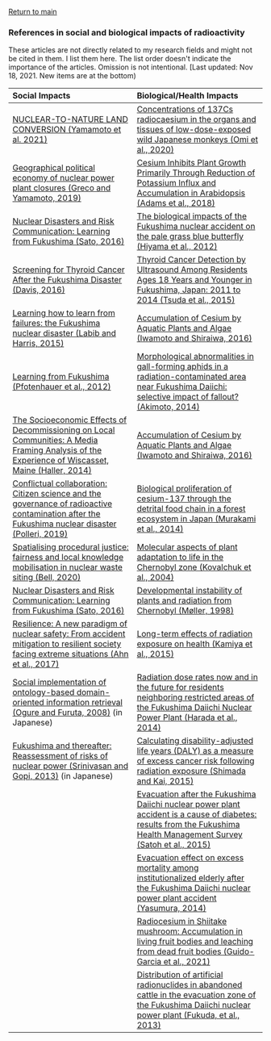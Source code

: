 <a href="https://misayasu.github.io/">Return to main</a><br/>

### References in social and biological impacts of radioactivity

These articles are not directly related to my research fields and might not be cited in them. I list them here. The list order doesn't indicate the importance of the articles. Omission is not intentional. [Last updated: Nov 18, 2021. New items are at the bottom)<br/>

| Social Impacts                            | Biological/Health Impacts                             |
| :---------------------------------------- | :--------------------------------------------- |
| <a href="https://www.tandfonline.com/doi/pdf/10.1080/00167428.2020.1799212?casa_token=TPgx5bkV46QAAAAA%3Ac3shZrq0ZrW4ZIw8km7HPOluGSO_pqBs4qhq-Ai7wTBnq38806Q3jhw_sY4E9zLFakMkLCutedEjo78&/" target="_blank">NUCLEAR-TO-NATURE LAND CONVERSION (Yamamoto et al. 2021)</a> | <a href="https://bmcresnotes.biomedcentral.com/track/pdf/10.1186/s13104-020-04972-z.pdf" target="_blank">Concentrations of 137Cs radiocaesium in the organs and tissues of low-dose-exposed wild Japanese monkeys (Omi et al., 2020)</a> | 
| <a href="https://www.sciencedirect.com/science/article/pii/S0016718519302593?casa_token=CvV8-fTrR08AAAAA:yjMNHeEpaO1iwfNicscB7-MhJykexoccpf4yzemPNS-81-g_rVZ00shCVpv_KZEO-Ci5dEp2g3Gz/" target="_blank">Geographical political economy of nuclear power plant closures (Greco and Yamamoto, 2019)</a> | <a href="https://academic.oup.com/pcp/article/60/1/63/5096781/" target="_blank">Cesium Inhibits Plant Growth Primarily Through Reduction of Potassium Influx and Accumulation in Arabidopsis (Adams et al., 2018)</a> |
| <a href="http://collections.unu.edu/eserv/UNU:5514/UNUIAS_PB5.pdf/" target="_blank"> Nuclear Disasters and Risk Communication: Learning from Fukushima (Sato, 2016)</a> | <a href="https://www.nature.com/articles/srep00570?words=Breivik?refresh" target="_blank">The biological impacts of the Fukushima nuclear accident on the pale grass blue butterfly (Hiyama et al., 2012)</a> |
| <a href="https://journals.lww.com/epidem/Fulltext/2016/05000/Commentary___Screening_for_Thyroid_Cancer_After.4.aspx?casa_token=jlYQwmYgME8AAAAA:LaKYdrkApSaoTcH9bKQO6NSWHZBVEiOLMSnESLSim8e2YG4fT2YrkqnjVSpZM-ipAUSHRU06r7qQkaMUnZmsYys" target="_blank">Screening for Thyroid Cancer After the Fukushima Disaster (Davis, 2016)</a> |<a href="https://www.ncbi.nlm.nih.gov/pmc/articles/PMC4820668/" target="_blank">Thyroid Cancer Detection by Ultrasound Among Residents Ages 18 Years and Younger in Fukushima, Japan: 2011 to 2014 (Tsuda et al., 2015)</a>|
| <a href="https://pure.port.ac.uk/ws/portalfiles/portal/1789549/LABIB_2014_cright_EFA_Learning_how_to_learn_from_failures.pdf/" target="_blank">Learning how to learn from failures: the Fukushima nuclear disaster (Labib and Harris, 2015)</a> | <a href="https://link.springer.com/chapter/10.1007/978-3-319-41525-3_10" target="_blank">Accumulation of Cesium by Aquatic Plants and Algae (Iwamoto and Shiraiwa, 2016)</a> |
| <a href="https://www.jstor.org/stable/pdf/43315673.pdf?casa_token=3mQ3I9otgCMAAAAA:sYvhaB5JpUseV6dugMGdI8KMTEbqS5necNgtuZ_UCvbzvd-FfvyCrDHKjSv1nTcNtvMLMBAgd9Lob_i-GVb_YZhGrYzQ3vr-fQnAecb1yZ-F3W4etqwv0Q/" target="_blank"> Learning from Fukushima (Pfotenhauer et al., 2012)</a> | <a href="https://onlinelibrary.wiley.com/doi/pdf/10.1002/ece3.949" target="_blank">Morphological abnormalities in gall-forming aphids in a radiation-contaminated area near Fukushima Daiichi: selective impact of fallout? (Akimoto, 2014)</a>|
| <a href="http://msaag.aag.org/wp-content/uploads/2015/06/6-Haller-MSG472014F.pdf" target="_blank">The Socioeconomic Effects of Decommissioning on Local Communities: A Media Framing Analysis of the Experience of Wiscasset, Maine (Haller, 2014)</a> | <a href="https://link.springer.com/chapter/10.1007/978-3-319-41525-3_10" target="_blank">Accumulation of Cesium by Aquatic Plants and Algae (Iwamoto and Shiraiwa, 2016)</a>|
| <a href="https://anthrosource.onlinelibrary.wiley.com/doi/pdf/10.1111/amet.12763?casa_token=fExHYQhP-EEAAAAA%3AB5oHNMppkopf277tRU4H7vjF9w0PUCI3zMi0KBfq_QtqeRzLGYXVAudrI6qrNQsSMmDuNqp8zoGVboI" target="_blank">Conflictual collaboration: Citizen science and the governance of radioactive contamination after the Fukushima nuclear disaster (Polleri, 2019)</a> |<a href="https://www.nature.com/articles/srep03599?origin=ppub" target="_blank">Biological proliferation of cesium-137 through the detrital food chain in a forest ecosystem in Japan (Murakami et al., 2014)</a>|
| <a href="https://www.tandfonline.com/doi/abs/10.1080/13549839.2020.1867841" target="_blank">Spatialising procedural justice: fairness and local knowledge mobilisation in nuclear waste siting (Bell, 2020)</a> |<a href="https://www.sciencedirect.com/science/article/abs/pii/S0027510700000294" target="_blank">Molecular aspects of plant adaptation to life in the Chernobyl zone (Kovalchuk et al., 2004)</a>|
| <a href="http://collections.unu.edu/eserv/UNU:5514/UNUIAS_PB5.pdf" target="_blank">Nuclear Disasters and Risk Communication: Learning from Fukushima (Sato, 2016)</a> |<a href="https://www.jstor.org/stable/pdf/3546765.pdf?casa_token=aqDTCIQI1XoAAAAA:O8u93EDL9WFohhZaVBmHQ33Neqt4NX42W3AK5JMhqwEs63kbD-HTVuI7Z996ocP_9PRjuS8kKgcGRvF-bLPuFfhPqN4o8ZPLuwbs-AXOQHPbWMUqbEU" target="_blank">Developmental instability of plants and radiation from Chernobyl (Møller, 1998)</a>|
| <a href="https://library.oapen.org/bitstream/handle/20.500.12657/27820/1002185.pdf?sequence=1" target="_blank">Resilience: A new paradigm of nuclear safety: From accident mitigation to resilient society facing extreme situations (Ahn et al., 2017)</a> | <a href="https://www.sciencedirect.com/science/article/pii/S0140673615611679?casa_token=RS7MAzH0QfYAAAAA:oIKBvyMujT5G2N5lcveZiSvrEZKgNbNw774dt_6LH11COaqH-KDmTCHDLpwKL1U81MqzIw8" target="_blank">Long-term effects of radiation exposure on health (Kamiya et al., 2015)</a>|
| <a href="https://www.jstage.jst.go.jp/article/sociotechnica/5/0/5_0_206/_article/-char/ja/" target="_blank">Social implementation of ontology-based domain-oriented information retrieval (Ogure and Furuta, 2008)</a> (in Japanese) | <a href="https://www.pnas.org/content/pnas/111/10/E914.full.pdf" target="_blank">Radiation dose rates now and in the future for residents neighboring restricted areas of the Fukushima Daiichi Nuclear Power Plant (Harada et al., 2014)</a>|
| <a href="https://www.sciencedirect.com/science/article/pii/S0301421512009172?casa_token=1KRI2vfRkX0AAAAA:eNVnQvo0n5sPs-MwX_vQbABC6h9jhkHr-tqh9CCyT48b5J3xK9bEE9_Y6L243QmCqAj5s9g" target="_blank">Fukushima and thereafter: Reassessment of risks of nuclear power (Srinivasan and Gopi, 2013)</a> (in Japanese) | <a href="https://iopscience.iop.org/article/10.1088/0952-4746/35/4/763/pdf?casa_token=BZNYd7I8NEcAAAAA:j967lk4T6krkoxzDeTpp1iCkscSl6PpdhvETxfnSUvBIaQIyCceOCH-xe9rH6joBCHskP2k" target="_blank">Calculating disability-adjusted life years (DALY) as a measure of excess cancer risk following radiation exposure (Shimada and Kai, 2015)</a>|
|  | <a href="https://downloads.hindawi.com/journals/jdr/2015/627390.pdf" target="_blank">Evacuation after the Fukushima Daiichi nuclear power plant accident is a cause of diabetes: results from the Fukushima Health Management Survey (Satoh et al., 2015)</a>|
|  | <a href="https://www.jstage.jst.go.jp/article/fms/advpub/0/advpub_2014-13/_pdf/-char/ja" target="_blank">Evacuation effect on excess mortality among institutionalized elderly after the Fukushima Daiichi nuclear power plant accident (Yasumura, 2014)</a>|
|  | <a href="https://pdf.sciencedirectassets.com/271852/1-s2.0-S0045653521X00100/1-s2.0-S0045653521009826/main.pdf?X-Amz-Security-Token=IQoJb3JpZ2luX2VjEMr%2F%2F%2F%2F%2F%2F%2F%2F%2F%2FwEaCXVzLWVhc3QtMSJGMEQCIH3i6hzC7%2FsyZjmBSNLgg2U6Wmw4P89BhOMcZo1MXNUgAiBydOPZY5Ge%2Fj24RnlZ%2FbadQNlJ1rYKuWrhWeDdSzfEfSr6AwhjEAQaDDA1OTAwMzU0Njg2NSIMdjyprFZT4PHLYl%2BWKtcDoh%2FDg02nUFOanqhE2CSTgG7eqFMkFnc1nLDnl0gY17UME16feBFyz%2BVWV8%2BwZg4vXk2UxIHWO9mmC7Ie%2FDJnPaEtV09dGwebPrqqJRnjILToYqSZxtQ5bIhvgbj%2BUB1Sa0Gv2SkC0FOBGVF6AW8kEYAeVWgxNci4DQgzekgPirYOxCrfJkDN5a48kU6qNtm6cyrAvCtfVq6vJ3yNiyFhpaxEOxFXn3Fx9RTxKsARGDo02qsK8ptq1zZiTeJOIztF2Q13N6O6TxUpqsn%2F8olQWimn%2B8Q31ng9hQVWVxR4TUNppDTih%2FNJR6pZkm67UiObnEkKWDxc27UqT%2BMFLf9b7Dv%2F9Ua46P6bXWgOUcUdMyO6xpjwqJUDn8CNyk8BBo10HLfCKMeDxezXj0gj91hC8JXcdzaWKytll2PHSYHZV3Kjbx7WdR3xyeOdDlqAFWxKf73GTZzxaVdFr46Z3ZzxVesSyydeydOCMQBkrP4YhrbJ%2B3MJzlzHRGqCg4%2BL1fn2trH889Ej%2FDNfLsafDtpaf3VSd5cjBqRLEf%2BjZLBbMg7Bu54HyiwMrzAX1onp4%2FlcEluOy8JSJEYzdmrwB8CTnJ6Bm%2BTkyooqarMhov7cxPpp1V5SzZMvMIDX24sGOqYBkOIpXkuSzARJYYjWCTMhsZCThovlPR26GGqnwUDb023dsnWEBXpL%2B02ONlVorXbG5JMNwClLqxsiR7Ew%2FVMyPD6P5jIRalpUP%2BKZ1KQsep%2BgrEG%2BW0BipthlY1nqUh%2FO4JqKeOo%2Bhd%2BViRxiqNBm7Lsw30Yn9KUIYPnLTcubs8mW7f7iZcojyX%2F7n7H%2BIeJsgG7OrYFkjO7HnxpD8XNs%2FWh0ALrokg%3D%3D&X-Amz-Algorithm=AWS4-HMAC-SHA256&X-Amz-Date=20211025T191808Z&X-Amz-SignedHeaders=host&X-Amz-Expires=300&X-Amz-Credential=ASIAQ3PHCVTYXEU3GAOQ%2F20211025%2Fus-east-1%2Fs3%2Faws4_request&X-Amz-Signature=f73aa4743d6e84d8e6d325669e3dbdc6f0c6f08ff1d3428df25b673f047488d6&hash=4a9c65cdbfecbaaf60c91c5a8d6f70f3973fe85db6fa5d12ba38b24fee3056d6&host=68042c943591013ac2b2430a89b270f6af2c76d8dfd086a07176afe7c76c2c61&pii=S0045653521009826&tid=spdf-7ed5ef28-4804-47e7-9169-564b5efc9032&sid=5a147cd86602284d445b49a2ecbcf1fb861agxrqa&type=client" target="_blank">Radiocesium in Shiitake mushroom: Accumulation in living fruit bodies and leaching from dead fruit bodies (Guido-Garcia et al., 2021)</a>|  
|  | <a href="https://journals.plos.org/plosone/article?id=10.1371/journal.pone.0054312" target="_blank">Distribution of artificial radionuclides in abandoned cattle in the evacuation zone of the Fukushima Daiichi nuclear power plant (Fukuda, et al., 2013)</a>|
